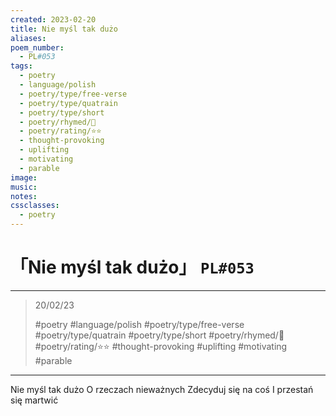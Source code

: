 ```yaml
---
created: 2023-02-20
title: Nie myśl tak dużo
aliases:
poem_number:
  - PL#053
tags:
  - poetry
  - language/polish
  - poetry/type/free-verse
  - poetry/type/quatrain
  - poetry/type/short
  - poetry/rhymed/🔴
  - poetry/rating/⭐⭐
  - thought-provoking
  - uplifting
  - motivating
  - parable
image:
music:
notes:
cssclasses:
  - poetry
---
```

# 「Nie myśl tak dużo」 `PL#053`

---

> 20/02/23
> 
> #poetry 
> #language/polish 
> #poetry/type/free-verse #poetry/type/quatrain #poetry/type/short 
> #poetry/rhymed/🔴 
> #poetry/rating/⭐⭐ 
> #thought-provoking #uplifting #motivating #parable 

---

Nie myśl tak dużo
O rzeczach nieważnych
Zdecyduj się na coś
I przestań się martwić